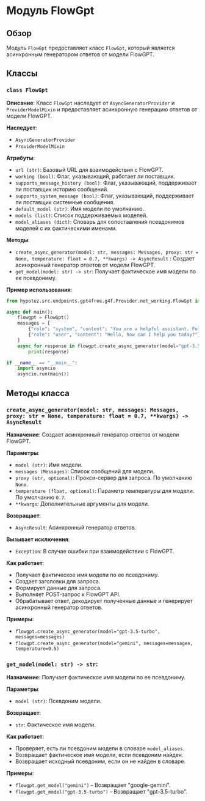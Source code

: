 # Модуль FlowGpt
## Обзор
Модуль `FlowGpt` предоставляет класс `FlowGpt`, который является асинхронным генератором ответов от модели FlowGPT. 

## Классы
### `class FlowGpt`
**Описание**: Класс `FlowGpt` наследует от `AsyncGeneratorProvider` и `ProviderModelMixin` и предоставляет асинхронную генерацию ответов от модели FlowGPT.

**Наследует**:
   - `AsyncGeneratorProvider`
   - `ProviderModelMixin`

**Атрибуты**:
   - `url (str)`: Базовый URL для взаимодействия с FlowGPT.
   - `working (bool)`: Флаг, указывающий, работает ли поставщик.
   - `supports_message_history (bool)`: Флаг, указывающий, поддерживает ли поставщик историю сообщений.
   - `supports_system_message (bool)`: Флаг, указывающий, поддерживает ли поставщик системные сообщения.
   - `default_model (str)`: Имя модели по умолчанию.
   - `models (list)`: Список поддерживаемых моделей.
   - `model_aliases (dict)`: Словарь для сопоставления псевдонимов моделей с их фактическими именами.

**Методы**:
   - `create_async_generator(model: str, messages: Messages, proxy: str = None, temperature: float = 0.7, **kwargs) -> AsyncResult` : Создает асинхронный генератор ответов от модели FlowGPT.
   - `get_model(model: str) -> str`: Получает фактическое имя модели по ее псевдониму.

**Пример использования**:
```python
from hypotez.src.endpoints.gpt4free.g4f.Provider.not_working.FlowGpt import FlowGpt

async def main():
    flowgpt = FlowGpt()
    messages = [
        {"role": "system", "content": "You are a helpful assistant. Follow the user\'s instructions carefully."},
        {"role": "user", "content": "Hello, how can I help you today?"}
    ]
    async for response in flowgpt.create_async_generator(model="gpt-3.5-turbo", messages=messages):
        print(response)

if __name__ == "__main__":
    import asyncio
    asyncio.run(main())
```

## Методы класса
### `create_async_generator(model: str, messages: Messages, proxy: str = None, temperature: float = 0.7, **kwargs) -> AsyncResult`
**Назначение**: Создает асинхронный генератор ответов от модели FlowGPT.

**Параметры**:
   - `model (str)`: Имя модели.
   - `messages (Messages)`: Список сообщений для модели.
   - `proxy (str, optional)`: Прокси-сервер для запроса. По умолчанию `None`.
   - `temperature (float, optional)`: Параметр температуры для модели. По умолчанию `0.7`.
   - `**kwargs`: Дополнительные аргументы для модели.

**Возвращает**:
   - `AsyncResult`: Асинхронный генератор ответов.

**Вызывает исключения**:
   - `Exception`: В случае ошибки при взаимодействии с FlowGPT.

**Как работает**:
   - Получает фактическое имя модели по ее псевдониму.
   - Создает заголовки для запроса.
   - Формирует данные для запроса.
   - Выполняет POST-запрос к FlowGPT API.
   - Обрабатывает ответ, декодирует полученные данные и генерирует асинхронный генератор ответов.

**Примеры**:
   - `flowgpt.create_async_generator(model="gpt-3.5-turbo", messages=messages)`
   - `flowgpt.create_async_generator(model="gemini", messages=messages, temperature=0.5)`

### `get_model(model: str) -> str`:
**Назначение**: Получает фактическое имя модели по ее псевдониму.

**Параметры**:
   - `model (str)`: Псевдоним модели.

**Возвращает**:
   - `str`: Фактическое имя модели.

**Как работает**:
   - Проверяет, есть ли псевдоним модели в словаре `model_aliases`.
   - Возвращает фактическое имя модели, если псевдоним найден.
   - Возвращает исходный псевдоним, если он не найден в словаре.

**Примеры**:
   - `flowgpt.get_model("gemini")` - Возвращает "google-gemini".
   - `flowgpt.get_model("gpt-3.5-turbo")` - Возвращает "gpt-3.5-turbo".